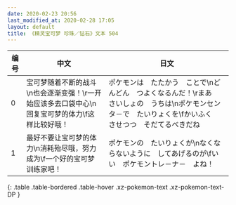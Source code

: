 ```yaml
---
date: 2020-02-23 20:56
last_modified_at: 2020-02-28 17:05
layout: default
title: 《精灵宝可梦 珍珠／钻石》文本 504
---
```

| 编号 | 中文 | 日文 |
| ---- | ---- | ---- |
| 0 | 宝可梦随着不断的战斗\n也会逐渐变强！\r一开始应该多去口袋中心\n回复宝可梦的体力\f这样比较好哦！ | ポケモンは　たたかう　ことで\nどんどん　つよくなるんだ！\rまあ　さいしょの　うちは\nポケモンセンタ－で　たいりょくを\fかいふく　させつつ　そだてるべきだね |
| 1 | 最好不要让宝可梦的体力\n消耗殆尽哦，努力成为\f一个好的宝可梦训练家吧！ | ポケモンの　たいりょくが\nなくならないように　してあげるのが\fいい　ポケモントレ－ナ－　よね！ |
{: .table .table-bordered .table-hover .xz-pokemon-text .xz-pokemon-text-DP }